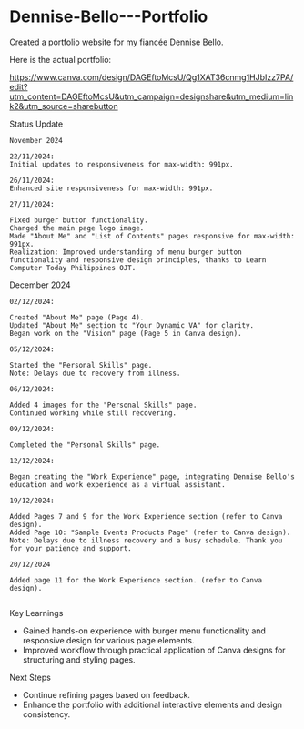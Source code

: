# Dennise-Bello---Portfolio
Created a portfolio website for my fiancée Dennise Bello.


Here is the actual portfolio:

https://www.canva.com/design/DAGEftoMcsU/Qg1XAT36cnmg1HJbIzz7PA/edit?utm_content=DAGEftoMcsU&utm_campaign=designshare&utm_medium=link2&utm_source=sharebutton


Status Update
```````````````
November 2024

22/11/2024:
Initial updates to responsiveness for max-width: 991px.

26/11/2024:
Enhanced site responsiveness for max-width: 991px.

27/11/2024:

Fixed burger button functionality.
Changed the main page logo image.
Made "About Me" and "List of Contents" pages responsive for max-width: 991px.
Realization: Improved understanding of menu burger button functionality and responsive design principles, thanks to Learn Computer Today Philippines OJT.
```````````````
December 2024

```````````````
02/12/2024:

Created "About Me" page (Page 4).
Updated "About Me" section to "Your Dynamic VA" for clarity.
Began work on the "Vision" page (Page 5 in Canva design).

05/12/2024:

Started the "Personal Skills" page.
Note: Delays due to recovery from illness.

06/12/2024:

Added 4 images for the "Personal Skills" page.
Continued working while still recovering.

09/12/2024:

Completed the "Personal Skills" page.

12/12/2024:

Began creating the "Work Experience" page, integrating Dennise Bello's education and work experience as a virtual assistant.

19/12/2024:

Added Pages 7 and 9 for the Work Experience section (refer to Canva design).
Added Page 10: "Sample Events Products Page" (refer to Canva design).
Note: Delays due to illness recovery and a busy schedule. Thank you for your patience and support.

20/12/2024

Added page 11 for the Work Experience section. (refer to Canva design).


```````````````
Key Learnings

- Gained hands-on experience with burger menu functionality and responsive design for various page elements.
- Improved workflow through practical application of Canva designs for structuring and styling pages.

Next Steps

- Continue refining pages based on feedback.
- Enhance the portfolio with additional interactive elements and design consistency.

